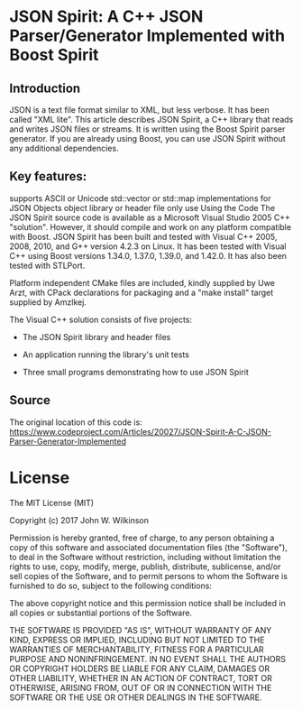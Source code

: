 # JSON Spirit: A C++ JSON Parser/Generator Implemented with Boost Spirit


## Introduction

JSON is a text file format similar to XML, but less verbose. It has been called "XML lite". This article describes JSON Spirit, a C++ library that reads and writes JSON files or streams. It is written using the Boost Spirit parser generator. If you are already using Boost, you can use JSON Spirit without any additional dependencies.

## Key features:

supports ASCII or Unicode
std::vector or std::map implementations for JSON Objects
object library or header file only use
Using the Code
The JSON Spirit source code is available as a Microsoft Visual Studio 2005 C++ "solution". However, it should compile and work on any platform compatible with Boost. JSON Spirit has been built and tested with Visual C++ 2005, 2008, 2010, and G++ version 4.2.3 on Linux. It has been tested with Visual C++ using Boost versions 1.34.0, 1.37.0, 1.39.0, and 1.42.0. It has also been tested with STLPort.

Platform independent CMake files are included, kindly supplied by Uwe Arzt, with CPack declarations for packaging and a "make install" target supplied by Amzlkej.

The Visual C++ solution consists of five projects:

- The JSON Spirit library and header files

- An application running the library's unit tests

- Three small programs demonstrating how to use JSON Spirit


## Source

The original location of this code is: https://www.codeproject.com/Articles/20027/JSON-Spirit-A-C-JSON-Parser-Generator-Implemented


# License

The MIT License (MIT)

Copyright (c) 2017 John W. Wilkinson

Permission is hereby granted, free of charge, to any person obtaining a copy of this software and associated documentation files (the "Software"), to deal in the Software without restriction, including without limitation the rights to use, copy, modify, merge, publish, distribute, sublicense, and/or sell copies of the Software, and to permit persons to whom the Software is furnished to do so, subject to the following conditions:

The above copyright notice and this permission notice shall be included in all copies or substantial portions of the Software.

THE SOFTWARE IS PROVIDED "AS IS", WITHOUT WARRANTY OF ANY KIND, EXPRESS OR IMPLIED, INCLUDING BUT NOT LIMITED TO THE WARRANTIES OF MERCHANTABILITY, FITNESS FOR A PARTICULAR PURPOSE AND NONINFRINGEMENT. IN NO EVENT SHALL THE AUTHORS OR COPYRIGHT HOLDERS BE LIABLE FOR ANY CLAIM, DAMAGES OR OTHER LIABILITY, WHETHER IN AN ACTION OF CONTRACT, TORT OR OTHERWISE, ARISING FROM, OUT OF OR IN CONNECTION WITH THE SOFTWARE OR THE USE OR OTHER DEALINGS IN THE SOFTWARE.